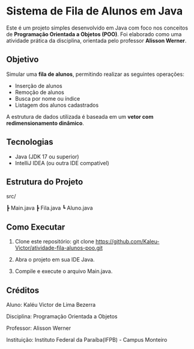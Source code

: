# Sistema de Fila de Alunos em Java

Este é um projeto simples desenvolvido em Java com foco nos conceitos de **Programação Orientada a Objetos (POO)**. Foi elaborado como uma atividade prática da disciplina, orientada pelo professor **Alisson Werner**.

## Objetivo

Simular uma **fila de alunos**, permitindo realizar as seguintes operações:

- Inserção de alunos
- Remoção de alunos
- Busca por nome ou índice
- Listagem dos alunos cadastrados

A estrutura de dados utilizada é baseada em um **vetor com redimensionamento dinâmico**.

## Tecnologias

- Java (JDK 17 ou superior)
- IntelliJ IDEA (ou outra IDE compatível)

## Estrutura do Projeto

 src/
 
┣ Main.java
┣ Fila.java
┗ Aluno.java

## Como Executar

1. Clone este repositório:
   git clone https://github.com/Kaleu-Victor/atividade-fila-alunos-poo.git
   
3. Abra o projeto em sua IDE Java.

4. Compile e execute o arquivo Main.java.

## Créditos
Aluno: Kaléu Victor de Lima Bezerra

Disciplina: Programação Orientada a Objetos

Professor: Alisson Werner

Instituição: Instituto Federal da Paraíba(IFPB) - Campus Monteiro
